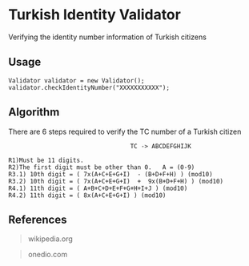 Turkish Identity Validator
=========
Verifying the identity number information of Turkish citizens

Usage
-----
```
Validator validator = new Validator();
validator.checkIdentityNumber("XXXXXXXXXXX");
```

Algorithm
----------
There are 6 steps required to verify the TC number of a Turkish citizen

```
                                  TC -> ABCDEFGHIJK

R1)Must be 11 digits.
R2)The first digit must be other than 0.   A = (0-9)
R3.1) 10th digit = ( 7x(A+C+E+G+I)  - (B+D+F+H) ) (mod10)
R3.2) 10th digit = ( 7x(A+C+E+G+I)  +  9x(B+D+F+H) ) (mod10)
R4.1) 11th digit = ( A+B+C+D+E+F+G+H+I+J ) (mod10) 
R4.2) 11th digit = ( 8x(A+C+E+G+I) ) (mod10) 

```


References
----------
> wikipedia.org

> onedio.com

